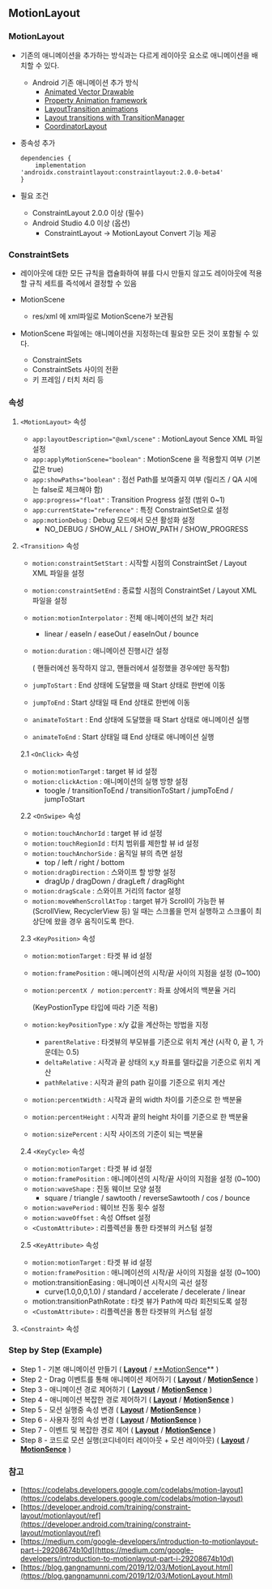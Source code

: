 ## MotionLayout 

### MotionLayout

- 기존의 애니메이션을 추가하는 방식과는 다르게 레이아웃 요소로 애니메이션을 배치할 수 있다.
    - Android 기존 애니메이션 추가 방식
        - [Animated Vector Drawable](https://developer.android.com/guide/topics/graphics/drawable-animation)
        - [Property Animation framework](https://developer.android.com/guide/topics/graphics/prop-animation)
        - [LayoutTransition animations](https://developer.android.com/reference/android/animation/LayoutTransition)
        - [Layout transitions with TransitionManager](https://developer.android.com/training/transitions/)
        - [CoordinatorLayout](https://developer.android.com/reference/android/support/design/widget/CoordinatorLayout)
- 종속성 추가

    ~~~
    dependencies {
        implementation 'androidx.constraintlayout:constraintlayout:2.0.0-beta4'
    }
    ~~~

- 필요 조건
    - ConstraintLayout 2.0.0 이상 (필수)
    - Android Studio 4.0 이상 (옵션)
        - ConstraintLayout → MotionLayout Convert 기능 제공

### ConstraintSets

- 레이아웃에 대한 모든 규칙을 캡슐화하여 뷰를 다시 만들지 않고도 레이아웃에 적용할 규칙 세트를 즉석에서 결정할 수 있음
- MotionScene
    - res/xml 에 xml파일로 MotionScene가 보관됨

- MotionScene 파일에는 애니메이션을 지정하는데 필요한 모든 것이 포함될 수 있다.
    - ConstraintSets
    - ConstraintSets 사이의 전환
    - 키 프레임 / 터치 처리 등

### 속성

1. `<MotionLayout>` 속성
    - `app:layoutDescription="@xml/scene"` : MotionLayout Sence XML 파일 설정
    - `app:applyMotionScene="boolean"` : MotionScene 을 적용할지 여부 (기본값은 true)
    - `app:showPaths="boolean"` : 점선 Path를 보여줄지 여부 (릴리즈 / QA 시에는 false로 체크해야 함)
    - `app:progress="float"` : Transition Progress 설정 (범위 0~1)
    - `app:currentState="reference"` : 특정 ConstraintSet으로 설정
    - `app:motionDebug` : Debug 모드에서 모션 활성화 설정
        - NO_DEBUG / SHOW_ALL / SHOW_PATH / SHOW_PROGRESS

2. `<Transition>` 속성
    - `motion:constraintSetStart` : 시작할 시점의 ConstraintSet / Layout XML 파일을 설정
    - `motion:constraintSetEnd` : 종료할 시점의 ConstraintSet / Layout XML 파일을 설정
    - `motion:motionInterpolator` : 전체 애니메이션의 보간 처리
        - linear / easeIn / easeOut / easeInOut / bounce
    - `motion:duration` : 애니메이션 진행시간 설정

        (<OnSwipe> 핸들러에선 동작하지 않고, <OnClick> 핸들러에서 설정했을 경우에만 동작함)

    - `jumpToStart` : End 상태에 도달했을 때 Start 상태로 한번에 이동
    - `jumpToEnd` : Start 상태일 때 End 상태로 한번에 이동
    - `animateToStart` : End 상태에 도달했을 때 Start 상태로 애니메이션 실행
    - `animateToEnd` : Start 상태일 떄 End 상태로 애니메이션 실행

    2.1 `<OnClick>` 속성

    - `motion:motionTarge`t : target 뷰 id 설정
    - `motion:clickAction` : 애니메이션의 실행 방향 설정
        - toogle / transitionToEnd / transitionToStart / jumpToEnd / jumpToStart

    2.2 `<OnSwipe>` 속성

    - `motion:touchAnchorId` : target 뷰 id 설정
    - `motion:touchRegionId` : 터치 범위를 제한할 뷰 id 설정
    - `motion:touchAnchorSide` : 움직일 뷰의 측면 설정
        - top / left / right / bottom
    - `motion:dragDirection` : 스와이프 할 방향 설정
        - dragUp / dragDown / dragLeft / dragRight
    - `motion:dragScale` : 스와이프 거리의 factor 설정
    - `motion:moveWhenScrollAtTop` : target 뷰가 Scroll이 가능한 뷰(ScrollView, RecyclerView 등) 일 때는 스크롤을 먼저 실행하고 스크롤이 최상단에 왔을 경우 움직이도록 한다.

    2.3 `<KeyPosition>` 속성

    - `motion:motionTarget` : 타겟 뷰 id 설정
    - `motion:framePosition` : 애니메이션의 시작/끝 사이의 지점을 설정 (0~100)
    - `motion:percentX / motion:percentY` : 좌표 상에서의 백분율 거리

        (KeyPostionType 타입에 따라 기준 적용)

    - `motion:keyPositionType` : x/y 값을 계산하는 방법을 지정
        - `parentRelative` : 타겟뷰의 부모뷰를 기준으로 위치 계산 (시작 0, 끝 1, 가운데는 0.5)
        - `deltaRelative` : 시작과 끝 상태의 x,y 좌표를 델타값을 기준으로 위치 계산
        - `pathRelative` : 시작과 끝의 path 길이를 기준으로 위치 계산

    - `motion:percentWidth` : 시작과 끝의 width 차이를 기준으로 한 백분율
    - `motion:percentHeight` : 시작과 끝의 height 차이를 기준으로 한 백분율
    - `motion:sizePercent` : 시작 사이즈의 기준이 되는 백분율

    2.4 `<KeyCycle>` 속성

    - `motion:motionTarget` : 타겟 뷰 id 설정
    - `motion:framePosition` : 애니메이션의 시작/끝 사이의 지점을 설정 (0~100)
    - `motion:waveShape` : 진동 웨이브 모양 설정
        - square / triangle / sawtooth / reverseSawtooth / cos / bounce
    - `motion:wavePeriod` : 웨이브 진동 횟수 설정
    - `motion:waveOffset` : 속성 Offset 설정
    - `<CustomAttribute>` : 리플렉션을 통한 타겟뷰의 커스텀 설정

    2.5 `<KeyAttribute>` 속성

    - `motion:motionTarget` : 타겟 뷰 id 설정
    - `motion:framePosition` : 애니메이션의 시작/끝 사이의 지점을 설정 (0~100)
    - motion:transitionEasing : 애니메이션 시작시의 곡선 설정
        - curve(1.0,0,0,1.0) / standard / accelerate / decelerate / linear
    - motion:transitionPathRotate : 타겟 뷰가 Path에 따라 회전되도록 설정
    - `<CustomAttribute>` : 리플렉션을 통한 타겟뷰의 커스텀 설정

3. `<Constraint>` 속성

### Step by Step (Example)

- Step 1 - 기본 애니메이션 만들기 ( [**Layout**](https://github.com/eosr14/MotionLayoutExample/blob/master/app/src/main/res/layout/activity_step1.xml) / [**MotionSence](https://github.com/eosr14/MotionLayoutExample/blob/master/app/src/main/res/xml/activity_step1_scene.xml)** )
- Step 2 - Drag 이벤트를 통해 애니메이션 제어하기 ( **[Layout](https://github.com/eosr14/MotionLayoutExample/blob/master/app/src/main/res/layout/activity_step2.xml)** / **[MotionSence](https://github.com/eosr14/MotionLayoutExample/blob/master/app/src/main/res/xml/activity_step2_scene.xml)** )
- Step 3 - 애니메이션 경로 제어하기  ( **[Layout](https://github.com/eosr14/MotionLayoutExample/blob/master/app/src/main/res/layout/activity_step3.xml)** / **[MotionSence](https://github.com/eosr14/MotionLayoutExample/blob/master/app/src/main/res/xml/activity_step3_scene.xml)** )
- Step 4 - 애니메이션 복잡한 경로 제어하기  ( **[Layout](https://github.com/eosr14/MotionLayoutExample/blob/master/app/src/main/res/layout/activity_step4.xml)** / **[MotionSence](https://github.com/eosr14/MotionLayoutExample/blob/master/app/src/main/res/xml/activity_step4_scene.xml)** )
- Step 5 - 모션 실행중 속성 변경  ( **[Layout](https://github.com/eosr14/MotionLayoutExample/blob/master/app/src/main/res/layout/activity_step5.xml)** / **[MotionSence](https://github.com/eosr14/MotionLayoutExample/blob/master/app/src/main/res/xml/activity_step5_scene.xml)** )
- Step 6 - 사용자 정의 속성 변경  ( **[Layout](https://github.com/eosr14/MotionLayoutExample/blob/master/app/src/main/res/layout/activity_step6.xml)** / **[MotionSence](https://github.com/eosr14/MotionLayoutExample/blob/master/app/src/main/res/xml/activity_step6_scene.xml)** )
- Step 7 - 이벤트 및 복잡한 경로 제어 ( **[Layout](https://github.com/eosr14/MotionLayoutExample/blob/master/app/src/main/res/layout/activity_step7.xml)** / **[MotionSence](https://github.com/eosr14/MotionLayoutExample/blob/master/app/src/main/res/xml/activity_step7_scene.xml)** )
- Step 8 - 코드로 모션 실행(코디네이터 레이아웃 + 모션 레이아웃) ( **[Layout](https://github.com/eosr14/MotionLayoutExample/blob/master/app/src/main/res/layout/activity_step8.xml)** / **[MotionSence](https://github.com/eosr14/MotionLayoutExample/blob/master/app/src/main/res/xml/activity_step8_scene.xml)** )

### 참고

- [https://codelabs.developers.google.com/codelabs/motion-layout](https://codelabs.developers.google.com/codelabs/motion-layout)
- [https://developer.android.com/training/constraint-layout/motionlayout/ref](https://developer.android.com/training/constraint-layout/motionlayout/ref)
- [https://medium.com/google-developers/introduction-to-motionlayout-part-i-29208674b10d](https://medium.com/google-developers/introduction-to-motionlayout-part-i-29208674b10d)
- [https://blog.gangnamunni.com/2019/12/03/MotionLayout.html](https://blog.gangnamunni.com/2019/12/03/MotionLayout.html)
